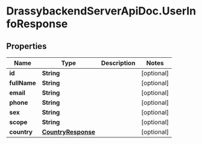 # DrassybackendServerApiDoc.UserInfoResponse

## Properties

Name | Type | Description | Notes
------------ | ------------- | ------------- | -------------
**id** | **String** |  | [optional] 
**fullName** | **String** |  | [optional] 
**email** | **String** |  | [optional] 
**phone** | **String** |  | [optional] 
**sex** | **String** |  | [optional] 
**scope** | **String** |  | [optional] 
**country** | [**CountryResponse**](CountryResponse.md) |  | [optional] 


